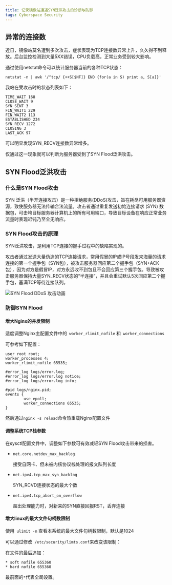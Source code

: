 ```yaml
---
title: 记录镜像站遭遇SYN泛洪攻击的诊断与防御
tags: Cyberspace Security
---
```


## 异常的连接数

近日，镜像站莫名遭到多次攻击，症状表现为TCP连接数异常上升，久久得不到释放。后台监控检测到大量5XX错误，CPU负载高，正常业务受到较大影响。

通过使用netstat命令可以统计服务器当前的各种TCP状态：

```shell
netstat -n | awk '/^tcp/ {++S[$NF]} END {for(a in S) print a, S[a]}'
```

我站在受攻击时的状态列表如下：

```shell
TIME_WAIT 168
CLOSE_WAIT 9
SYN_SENT 3
FIN_WAIT1 229
FIN_WAIT2 113
ESTABLISHED 234
SYN_RECV 1272
CLOSING 3
LAST_ACK 97
```

可以明显发现SYN_RECV连接数异常增多。

仅通过这一现象就可以判断为服务器受到了SYN Flood泛洪攻击。

## SYN Flood泛洪攻击

### 什么是SYN Flood攻击

SYN 泛洪（半开连接攻击）是一种拒绝服务(DDoS)攻击，旨在耗尽可用服务器资源，致使服务器无法传输合法流量。攻击者通过重复发送初始连接请求 (SYN) 数据包，可击垮目标服务器计算机上的所有可用端口，导致目标设备在响应正常业务流量时表现迟钝乃至全无响应。

### SYN Flood攻击的原理

SYN泛洪攻击，是利用TCP连接的握手过程中的缺陷实现的。

攻击者通过发送大量伪造的TCP连接请求，常用假冒的IP或IP号段发来海量的请求连接的第一个握手包（SYN包），被攻击服务器回应第二个握手包（SYN+ACK包），因为对方是假冒IP，对方永远收不到包且不会回应第三个握手包。导致被攻击服务器保持大量SYN_RECV状态的“半连接”，并且会重试默认5次回应第二个握手包，塞满TCP等待连接队列。

![SYN Flood DDoS 攻击动画](https://www.cloudflare.com/img/learning/ddos/syn-flood-ddos-attack/syn-flood-attack-ddos-attack-diagram-2.png)

### 防御SYN Flood

#### 增大Nginx的并发限制

适度调整Nginx主配置文件中的` worker_rlimit_nofile` 和` worker_connections`

可参考如下配置：

```nginx
user root root;
worker_processes 4;
worker_rlimit_nofile 65535;

#error_log logs/error.log;
#error_log logs/error.log notice;
#error_log logs/error.log info;

#pid logs/nginx.pid;
events {
        use epoll;
        worker_connections 65535;
}
```

然后通过`nginx -s reload`命令热重载Nginx配置文件

#### 调整系统TCP栈参数

 在sysctl配置文件中，调整如下参数可有效减轻SYN Flood攻击带来的损害。

- `net.core.netdev_max_backlog`

  接受自网卡、但未被内核协议栈处理的报文队列长度

- `net.ipv4.tcp_max_syn_backlog`

  SYN_RCVD连接状态的最大个数

- `net.ipv4.tcp_abort_on_overflow`

  超出处理能力时，对新来的SYN直接回报RST，丢弃连接

#### 增大linux的最大文件句柄数限制

使用` ulimit -n` 查看本系统的最大文件句柄数限制，默认是1024

可以通过修改` /etc/security/limts.conf`来改变该限制：

在文件的最后追加：

```
* soft nofile 655360
* hard nofile 655360
```

最前面的`*`代表全局设置。


